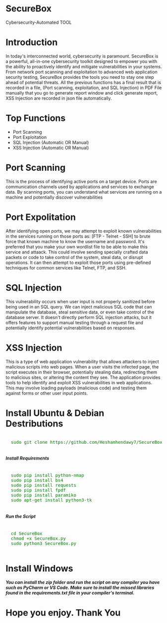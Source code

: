 # SecureBox
 Cybersecurity-Automated TOOL

# Introduction
In today's interconnected world, cybersecurity is paramount. SecureBox is a powerful, all-in-one cybersecurity toolkit designed to empower you with the ability to proactively identify and mitigate vulnerabilities in your systems. From network port scanning and exploitation to advanced web application security testing, SecureBox provides the tools you need to stay one step ahead of potential threats. All the previous functions has a final result that is recorded in a file, (Port scanning, exploitation, and SQL Injection) in PDF File manually that you go to generate report window and click generate report, XSS Injection are recorded in json file automatically.


# Top Functions
- Port Scanning
- Port Exploitation
- SQL Injection (Automatic OR Manual)
- XSS Injection (Automatic OR Manual)

# Port Scanning
This is the process of identifying active ports on a target device. Ports are communication channels used by applications and services to exchange data. By scanning ports, you can understand what services are running on a machine and potentially discover vulnerabilities

# Port Expolitation
After identifying open ports, we may attempt to exploit known vulnerabilities in the services running on those ports as: [FTP - Telnet - SSH] to brute force that known machine to know the username and password. It's preferred that you make your own wordlist file to be able to make this service and attaack. This could involve sending specially crafted data packets or code to take control of the system, steal data, or disrupt operations. It can then attempt to exploit those ports using pre-defined techniques for common services like Telnet, FTP, and SSH.

# SQL Injection
This vulnerability occurs when user input is not properly sanitized before being used in an SQL query. We can inject malicious SQL code that can manipulate the database, steal sensitive data, or even take control of the database server.  It doesn't directly perform SQL injection attacks, but it offers features to support manual testing through a request file and potentially identify potential vulnerabilities based on responses.


# XSS Injection
This is a type of web application vulnerability that allows attackers to inject malicious scripts into web pages. When a user visits the infected page, the script executes in their browser, potentially stealing data, redirecting them to malicious sites, or altering the content they see. The application provides tools to help identify and exploit XSS vulnerabilities in web applications. This may involve loading payloads (malicious code) and testing them against forms or other user input points.


# Install Ubuntu & Debian Destributions
<pre>
 <span style="color: green;">
  sudo git clone https://github.com/Heshamhendawy7/SecureBox.git
 </span>
</pre>

<h5> Install Requirements </h5>
<pre>
 <span style="color: green;">
  sudo pip install python-nmap
  sudo pip install bs4
  sudo pip install requests
  sudo pip install fpdf
  sudo pip install paramiko
  sudo apt-get install python3-tk
 </span>
</pre>

<h5> Run the Script </h5>
<pre>
 <span style="color: green";>
  cd SecureBox
  chmod +x SecureBox.py
  sudo python3 SecureBox.py
 </span>
</pre>

# Install Windows
<h5>
 You can install the zip folder and run the script on any compiler you have such as PyCharm or VS Code.
 Make sure to install the missed libraries found in the requirements.txt file in your compiler's terminal.
</h5>

# Hope you enjoy. Thank You
